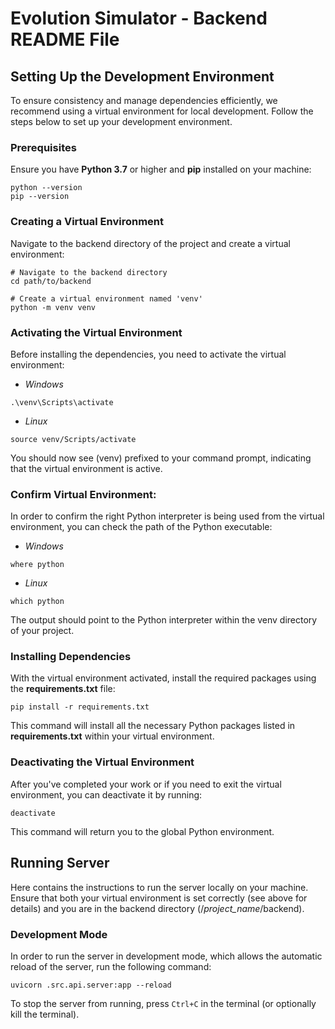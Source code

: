 # Evolution Simulator - Backend README File

## Setting Up the Development Environment

To ensure consistency and manage dependencies efficiently, we recommend using a virtual environment for local development. Follow the steps below to set up your development environment.

### Prerequisites

Ensure you have **Python 3.7** or higher and **pip** installed on your machine:

```
python --version
pip --version
```

### Creating a Virtual Environment
Navigate to the backend directory of the project and create a virtual environment:
```
# Navigate to the backend directory
cd path/to/backend

# Create a virtual environment named 'venv'
python -m venv venv
```

### Activating the Virtual Environment
Before installing the dependencies, you need to activate the virtual environment:

- *Windows*
```
.\venv\Scripts\activate
```

- *Linux*
```
source venv/Scripts/activate
```
You should now see (venv) prefixed to your command prompt, indicating that the virtual environment is active.

### Confirm Virtual Environment:
In order to confirm the right Python interpreter is being used from the virtual environment, you can check the path of the Python executable:
- *Windows*
```
where python
```
- *Linux*
```
which python
```
The output should point to the Python interpreter within the venv directory of your project.

### Installing Dependencies

With the virtual environment activated, install the required packages using the **requirements.txt** file:
```
pip install -r requirements.txt
```
This command will install all the necessary Python packages listed in **requirements.txt** within your virtual environment.

### Deactivating the Virtual Environment
After you've completed your work or if you need to exit the virtual environment, you can deactivate it by running:
```
deactivate
```

This command will return you to the global Python environment.


## Running Server

Here contains the instructions to run the server locally on your machine. Ensure that both your virtual environment is set correctly (see above for details) and you are in the backend directory (/*project_name*/backend).

### Development Mode
In order to run the server in development mode, which allows the automatic reload of the server, run the following command:
```
uvicorn .src.api.server:app --reload
```

To stop the server from running, press `Ctrl+C` in the terminal (or optionally kill the terminal).